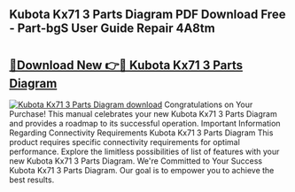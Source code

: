 ## Kubota Kx71 3 Parts Diagram PDF Download Free - Part-bgS User Guide Repair 4A8tm

# <h2><a href="http://dfsazsw.blite.top/?on=Kubota+Kx71+3+Parts+Diagram">🔗Download New 👉🔴 Kubota Kx71 3 Parts Diagram</a></h2>

[![Kubota Kx71 3 Parts Diagram download](https://i.imgur.com/lujVjoI.png)](http://dfsazsw.blite.top/?on=Kubota+Kx71+3+Parts+Diagram)
Congratulations on Your Purchase! This manual celebrates your new Kubota Kx71 3 Parts Diagram and provides a roadmap to its successful operation. Important Information Regarding Connectivity Requirements Kubota Kx71 3 Parts Diagram This product requires specific connectivity requirements for optimal performance. Explore the limitless possibilities of list of features with your new Kubota Kx71 3 Parts Diagram. We're Committed to Your Success Kubota Kx71 3 Parts Diagram. Our goal is to empower you to achieve the best results.

